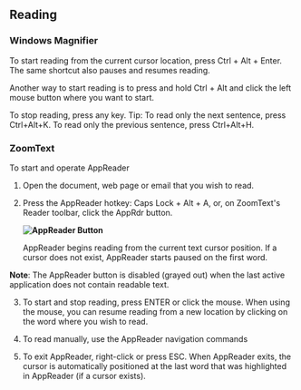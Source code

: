 Reading
-------

### Windows Magnifier

To start reading from the current cursor location, press Ctrl + Alt + Enter. The same shortcut also pauses and resumes reading.  

Another way to start reading is to press and hold Ctrl + Alt and click the left mouse button where you want to start.

To stop reading, press any key. 
Tip: To read only the next sentence, press Ctrl+Alt+K. To read only the previous sentence, press Ctrl+Alt+H. 

### ZoomText

To start and operate AppReader

1. Open the document, web page or email that you wish to read.

2. Press the AppReader hotkey: Caps Lock + Alt + A, or, on ZoomText's Reader toolbar, click the AppRdr button.
   
   **![AppReader Button](https://lh5.googleusercontent.com/gjJzvWmEMgM_p147z3zFqgDc25aYjR8Ax9gdpq34r5UzhFetXbhZ8GXDv0f-RqtHcD5Qeavittnz44zvsPk_Ne8_CAhndOGVzp79D9g3KJSf0gA9LIe60NBFMyl_1shxHITxwNXY)**
   
   AppReader begins reading from the current text cursor position. If a cursor does not exist, AppReader starts paused on the first word.

**Note**: The AppReader button is disabled (grayed out) when the last active application does not contain readable text.

3. To start and stop reading, press ENTER or click the mouse. When using the mouse, you can resume reading from a new location by clicking on the word where you wish to read.

4. To read manually, use the AppReader navigation commands

5. To exit AppReader, right-click or press ESC. When AppReader exits, the cursor is automatically positioned at the last word that was highlighted in AppReader (if a cursor exists).
